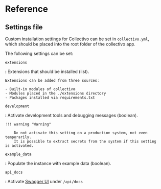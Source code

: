 # Reference

## Settings file

Custom installation settings for Collectivo can be set in `collectivo.yml`,
which should be placed into the root folder of the collectivo app.

The following settings can be set:

`extensions`

: Extensions that should be installed (list).

    Extensions can be added from three sources:

    - Built-in modules of collectivo
    - Modules placed in the ./extensions directory
    - Packages installed via requirements.txt

`development`

: Activate development tools and debugging messages (boolean).

    !!! warning "Warning"

        Do not activate this setting on a production system, not even temporarily.
        It is possible to extract secrets from the system if this setting is activated.

`example_data`

: Populate the instance with example data (boolean).

`api_docs`

: Activate [Swagger UI](https://swagger.io/tools/swagger-ui/) under `/api/docs`
